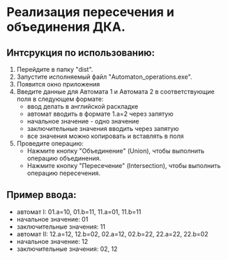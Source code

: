 # Реализация пересечения и объединения ДКА. 
## Интсрукция по использованию:
1. Перейдите в папку "dist".
2. Запустите исполняемый файл "Automaton_operations.exe".
3. Появится окно приложения
4. Введите данные для Автомата 1 и Автомата 2 в соответствующие поля в следующем формате:
    - ввод делать в английской раскладке 
    - автомат вводить в формате 1.a=2 через запятую
    - начальное значение - одно значение
    - заключительные значения вводить через запятую
    - все значения можно копировать и вставлять в поля
5. Проведите операцию:
    - Нажмите кнопку "Объединение" (Union), чтобы выполнить операцию объединения.
    - Нажмите кнопку "Пересечение" (Intersection), чтобы выполнить операцию пересечения.
## Пример ввода:
   - автомат I: 01.a=10, 01.b=11, 11.a=01, 11.b=11
   - начальное значение: 01
   - заключительные значения: 11
   - автомат II: 12.a=12, 12.b=02, 02.a=12, 02.b=22, 22.a=22, 22.b=02
   - начальное значение: 12
   - заключительные значения: 02, 12
